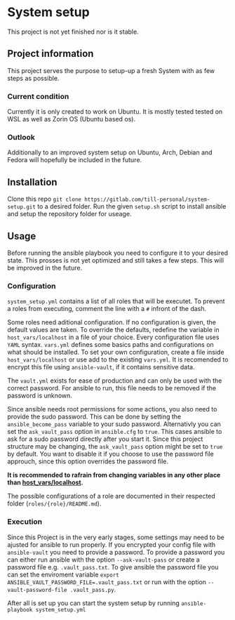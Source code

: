 # System setup 

This project is not yet finished nor is it stable.

## Project information

This project serves the purpose to setup-up a fresh System with as few steps as possible.


### Current condition

Currently it is only created to work on Ubuntu.
It is mostly tested tested on WSL as well as Zorin OS (Ubuntu based os).


### Outlook

Additionally to an improved system setup on Ubuntu, Arch, Debian and Fedora will hopefully be included in the future.


## Installation

Clone this repo `git clone https://gitlab.com/till-personal/system-setup.git` to a desired folder. 
Run the given `setup.sh` script to install ansible and setup the repository folder for useage.

## Usage

Before running the ansible playbook you need to configure it to your desired state.
This prosses is not yet optimized and still takes a few steps. This will be improved in the future.

### Configuration

`system_setup.yml` contains a list of all roles that will be executet.
To prevent a roles from executing, comment the line with a `#` infront of the dash.

Some roles need aditional configuration. If no configuration is given, the default values are taken.
To override the defaults, redefine the variable in `host_vars/localhost` in a file of your choice.
Every configuration file uses `YAML` syntax.
`vars.yml` defines some basics paths and configurations on what should be installed.
To set your own configuration, create a file inside `host_vars/localhost` or use add to the existing `vars.yml`.
It is recomended to encrypt this file using `ansible-vault`, if it contains sensitive data. 

The `vault.yml` exists for ease of production and can only be used with the correct password.
For ansible to run, this file needs to be removed if the password is unknown.

Since ansible needs root permissions for some actions, you also need to provide the sudo password. 
This can be done by setting the `ansible_become_pass` variable to your sudo password.
Alternativly you can set the `ask_vault_pass` option in `ansible.cfg` to `true`. 
This cases ansible to ask for a sudo password directly after you start it.
Since this project structure may be changing, the `ask_vault_pass` option might be set to `true` by default. You want to disable it if 
you choose to use the password file approuch, since this option overrides the password file.

__It is recommended to rafrain from changing variables in any other place than [host_vars/localhost](host_vars/localhost).__

The possible configurations of a role are documented in their respected folder (`roles/{role}/README.md`).


### Execution

Since this Project is in the very early stages, some settings may need to be ajusted for ansible to run properly.
If you encrypted your config file with `ansible-vault` you need to provide a password. 
To provide a password you can either run ansible with the option `--ask-vault-pass` or create a password file e.g. `.vault_pass.txt`.
To give ansible the password file you can set the enviroment variable `export ANSIBLE_VAULT_PASSWORD_FILE=.vault_pass.txt` or run with 
the option `--vault-password-file .vault_pass.py`.


After all is set up you can start the system setup by running `ansible-playbook system_setup.yml`
